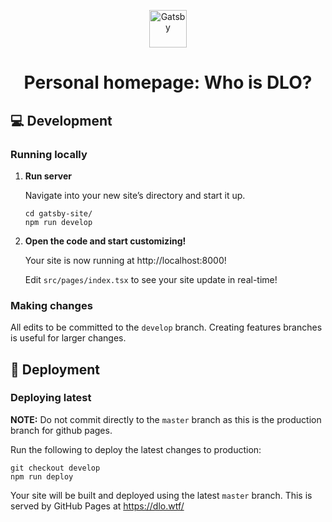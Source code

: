 <p align="center">
  <a href="https://www.gatsbyjs.com/?utm_source=starter&utm_medium=readme&utm_campaign=minimal-starter-ts">
    <img alt="Gatsby" src="https://www.gatsbyjs.com/Gatsby-Monogram.svg" width="60" />
  </a>
</p>
<h1 align="center">
  Personal homepage: Who is DLO?
</h1>

## 💻 Development

### Running locally

1. **Run server**

   Navigate into your new site’s directory and start it up.

    ```shell
    cd gatsby-site/
    npm run develop
    ```

2. **Open the code and start customizing!**

   Your site is now running at http://localhost:8000!

   Edit `src/pages/index.tsx` to see your site update in real-time!

### Making changes

All edits to be committed to the `develop` branch. Creating features branches
is useful for larger changes.

## 🚀 Deployment

### Deploying latest

**NOTE:** Do not commit directly to the `master` branch
as this is the production branch for github pages.

Run the following to deploy the latest changes to production:

```shell
git checkout develop
npm run deploy
```

Your site will be built and deployed using the latest `master` branch. This is served by GitHub Pages at https://dlo.wtf/


